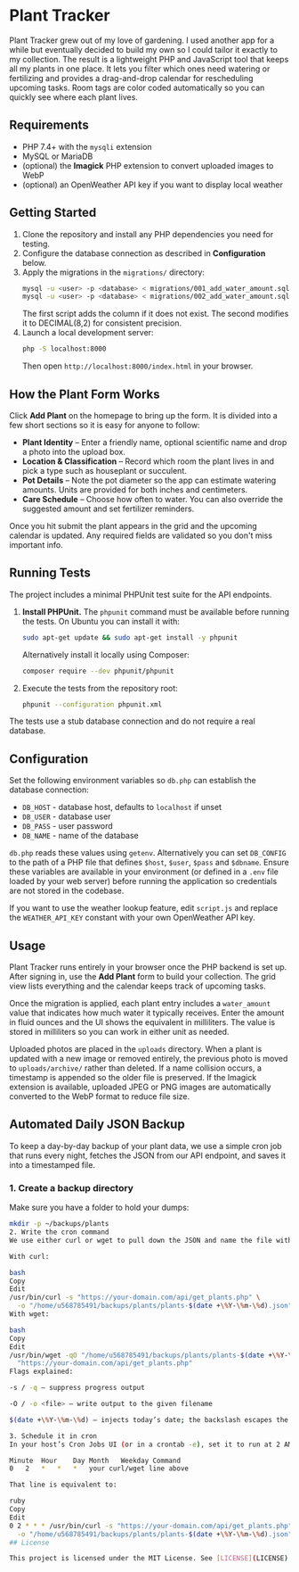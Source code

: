 # Plant Tracker

Plant Tracker grew out of my love of gardening. I used another app for a while but eventually decided to build my own so I could tailor it exactly to my collection. The result is a lightweight PHP and JavaScript tool that keeps all my plants in one place. It lets you filter which ones need watering or fertilizing and provides a drag-and-drop calendar for rescheduling upcoming tasks. Room tags are color coded automatically so you can quickly see where each plant lives.

## Requirements

- PHP 7.4+ with the `mysqli` extension
- MySQL or MariaDB
- (optional) the **Imagick** PHP extension to convert uploaded images to WebP
- (optional) an OpenWeather API key if you want to display local weather

## Getting Started

1. Clone the repository and install any PHP dependencies you need for testing.
2. Configure the database connection as described in **Configuration** below.
3. Apply the migrations in the `migrations/` directory:
   ```bash
   mysql -u <user> -p <database> < migrations/001_add_water_amount.sql
   mysql -u <user> -p <database> < migrations/002_add_water_amount.sql
   ```
   The first script adds the column if it does not exist. The second modifies it to DECIMAL(8,2) for consistent precision.
4. Launch a local development server:
   ```bash
   php -S localhost:8000
   ```
   Then open `http://localhost:8000/index.html` in your browser.

## How the Plant Form Works

Click **Add Plant** on the homepage to bring up the form. It is divided into a few short sections so it is easy for anyone to follow:

* **Plant Identity** – Enter a friendly name, optional scientific name and drop a photo into the upload box.
* **Location & Classification** – Record which room the plant lives in and pick a type such as houseplant or succulent.
* **Pot Details** – Note the pot diameter so the app can estimate watering amounts. Units are provided for both inches and centimeters.
* **Care Schedule** – Choose how often to water. You can also override the suggested amount and set fertilizer reminders.

Once you hit submit the plant appears in the grid and the upcoming calendar is updated. Any required fields are validated so you don't miss important info.

## Running Tests

The project includes a minimal PHPUnit test suite for the API endpoints.

1. **Install PHPUnit.** The `phpunit` command must be available before running the tests.
   On Ubuntu you can install it with:
   ```bash
   sudo apt-get update && sudo apt-get install -y phpunit
   ```
   Alternatively install it locally using Composer:
   ```bash
   composer require --dev phpunit/phpunit
   ```
2. Execute the tests from the repository root:
   ```bash
   phpunit --configuration phpunit.xml
   ```

The tests use a stub database connection and do not require a real database.

## Configuration

Set the following environment variables so `db.php` can establish the database connection:

- `DB_HOST` - database host, defaults to `localhost` if unset
- `DB_USER` - database user
- `DB_PASS` - user password
- `DB_NAME` - name of the database

`db.php` reads these values using `getenv`. Alternatively you can set `DB_CONFIG` to the path of a PHP file that defines `$host`, `$user`, `$pass` and `$dbname`. Ensure these variables are available in your environment (or defined in a `.env` file loaded by your web server) before running the application so credentials are not stored in the codebase.

If you want to use the weather lookup feature, edit `script.js` and replace the `WEATHER_API_KEY` constant with your own OpenWeather API key.

## Usage

Plant Tracker runs entirely in your browser once the PHP backend is set up. After signing in, use the **Add Plant** form to build your collection. The grid view lists everything and the calendar keeps track of upcoming tasks.

Once the migration is applied, each plant entry includes a `water_amount` value that indicates how much water it typically receives. Enter the amount in fluid ounces and the UI shows the equivalent in milliliters. The value is stored in milliliters so you can work in either unit as needed.

Uploaded photos are placed in the `uploads` directory. When a plant is updated with a new image or removed entirely, the previous photo is moved to `uploads/archive/` rather than deleted. If a name collision occurs, a timestamp is appended so the older file is preserved.
If the Imagick extension is available, uploaded JPEG or PNG images are automatically converted to the WebP format to reduce file size.
## Automated Daily JSON Backup

To keep a day-by-day backup of your plant data, we use a simple cron job that runs every night, fetches the JSON from our API endpoint, and saves it into a timestamped file.

### 1. Create a backup directory

Make sure you have a folder to hold your dumps:

```bash
mkdir -p ~/backups/plants
2. Write the cron command
We use either curl or wget to pull down the JSON and name the file with the current date (YYYY-MM-DD). In crontab, percent signs (%) must be escaped as \%, so we do:

With curl:

bash
Copy
Edit
/usr/bin/curl -s "https://your-domain.com/api/get_plants.php" \
  -o "/home/u568785491/backups/plants/plants-$(date +\%Y-\%m-\%d).json"
With wget:

bash
Copy
Edit
/usr/bin/wget -qO "/home/u568785491/backups/plants/plants-$(date +\%Y-\%m-\%d).json" \
  "https://your-domain.com/api/get_plants.php"
Flags explained:

-s / -q – suppress progress output

-O / -o <file> – write output to the given filename

$(date +\%Y-\%m-\%d) – injects today’s date; the backslash escapes the % for cron

3. Schedule it in cron
In your host’s Cron Jobs UI (or in a crontab -e), set it to run at 2 AM every day:

Minute	Hour	Day	Month	Weekday	Command
0	2	*	*	*	your curl/wget line above

That line is equivalent to:

ruby
Copy
Edit
0 2 * * * /usr/bin/curl -s "https://your-domain.com/api/get_plants.php" \
  -o "/home/u568785491/backups/plants/plants-$(date +\%Y-\%m-\%d).json"
## License

This project is licensed under the MIT License. See [LICENSE](LICENSE) for details.
